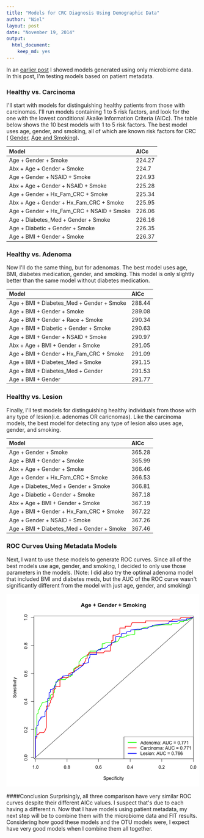 ```yaml
---
title: "Models for CRC Diagnosis Using Demographic Data"
author: "Niel"
layout: post
date: "November 19, 2014"
output:
  html_document:
    keep_md: yes
---
```


In an [earlier post](http://nbaxter13.github.io/2014/11/07/Updated-Models-for-CRC-using-Microbiome-Data.html) I showed models generated using only microbiome data.  In this post, I'm testing models based on patient metadata.


### Healthy vs. Carcinoma
I'll start with models for distinguishing healthy patients from those with carcinomas.  I'll run models containing 1 to 5 risk factors, and look for the one 
with the lowest conditional Akaike Information Criteria (AICc). The table below shows the 10 best models with 1 to 5 risk factors. The best model uses age, gender, and smoking, all of which are known risk factors for CRC ( [Gender](http://www.cancer.org/cancer/colonandrectumcancer/detailedguide/colorectal-cancer-key-statistics), [Age and Smoking](http://www.cancer.org/cancer/colonandrectumcancer/detailedguide/colorectal-cancer-risk-factors)).


|Model                                     |AICc   |
|:-----------------------------------------|:------|
|Age + Gender + Smoke                      |224.27 |
|Abx + Age + Gender + Smoke                |224.7  |
|Age + Gender + NSAID + Smoke              |224.93 |
|Abx + Age + Gender + NSAID + Smoke        |225.28 |
|Age + Gender + Hx_Fam_CRC + Smoke         |225.34 |
|Abx + Age + Gender + Hx_Fam_CRC + Smoke   |225.95 |
|Age + Gender + Hx_Fam_CRC + NSAID + Smoke |226.06 |
|Age + Diabetes_Med + Gender + Smoke       |226.16 |
|Age + Diabetic + Gender + Smoke           |226.35 |
|Age + BMI + Gender + Smoke                |226.37 |


  

### Healthy vs. Adenoma
Now I'll do the same thing, but for adenomas.  The best model uses age, BMI, diabetes medication, gender, and smoking.  This model is only slightly better than the same model without diabetes medication.  


|Model                                     |AICc   |
|:-----------------------------------------|:------|
|Age + BMI + Diabetes_Med + Gender + Smoke |288.44 |
|Age + BMI + Gender + Smoke                |289.08 |
|Age + BMI + Gender + Race + Smoke         |290.34 |
|Age + BMI + Diabetic + Gender + Smoke     |290.63 |
|Age + BMI + Gender + NSAID + Smoke        |290.97 |
|Abx + Age + BMI + Gender + Smoke          |291.05 |
|Age + BMI + Gender + Hx_Fam_CRC + Smoke   |291.09 |
|Age + BMI + Diabetes_Med + Smoke          |291.15 |
|Age + BMI + Diabetes_Med + Gender         |291.53 |
|Age + BMI + Gender                        |291.77 |

  

### Healthy vs. Lesion
Finally, I'll test models for distinguishing healthy individuals from those with any type of lesion(i.e. adenomas OR caricnomas). Like the carcinoma models, the best model for detecting any type of lesion also uses age, gender, and smoking.


|Model                                     |AICc   |
|:-----------------------------------------|:------|
|Age + Gender + Smoke                      |365.28 |
|Age + BMI + Gender + Smoke                |365.99 |
|Abx + Age + Gender + Smoke                |366.46 |
|Age + Gender + Hx_Fam_CRC + Smoke         |366.53 |
|Age + Diabetes_Med + Gender + Smoke       |366.81 |
|Age + Diabetic + Gender + Smoke           |367.18 |
|Abx + Age + BMI + Gender + Smoke          |367.19 |
|Age + BMI + Gender + Hx_Fam_CRC + Smoke   |367.22 |
|Age + Gender + NSAID + Smoke              |367.26 |
|Age + BMI + Diabetes_Med + Gender + Smoke |367.46 |


### ROC Curves Using Metadata Models
Next, I want to use these models to generate ROC curves.  Since all of the best models use age, gender, and smoking, I decided to only use those parameters in the models. (Note: I did also try the optimal adenoma model that included BMI and diabetes meds, but the AUC of the ROC curve wasn't significantly different from the model with just age, gender, and smoking)

![center](/../figs/2014-11-18-Models-with-Metadata/roc-1.png) 
  
  
####Conclusion
Surprisingly, all three comparison have very similar ROC curves despite their different AICc values.  I suspect that's due to each having a different n. Now that I have models using patient metadata, my next step will be to combine them with the microbiome data and FIT results. Considering how good these models and the OTU models were, I expect have very good models when I combine them all together.

